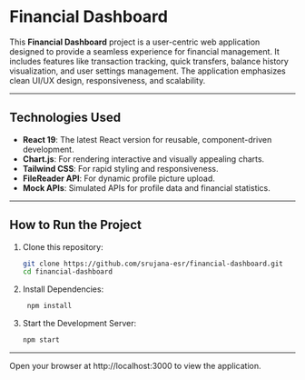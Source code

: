 # Financial Dashboard

This **Financial Dashboard** project is a user-centric web application designed to provide a seamless experience for financial management. It includes features like transaction tracking, quick transfers, balance history visualization, and user settings management. The application emphasizes clean UI/UX design, responsiveness, and scalability.

---

## Technologies Used

- **React 19**: The latest React version for reusable, component-driven development.
- **Chart.js**: For rendering interactive and visually appealing charts.
- **Tailwind CSS**: For rapid styling and responsiveness.
- **FileReader API**: For dynamic profile picture upload.
- **Mock APIs**: Simulated APIs for profile data and financial statistics.

---

## How to Run the Project

1. Clone this repository:

   ```bash
   git clone https://github.com/srujana-esr/financial-dashboard.git
   cd financial-dashboard

2. Install Dependencies:

   ```bash
    npm install

3. Start the Development Server:
  
    ```bash
    npm start

---

Open your browser at http://localhost:3000 to view the application.

